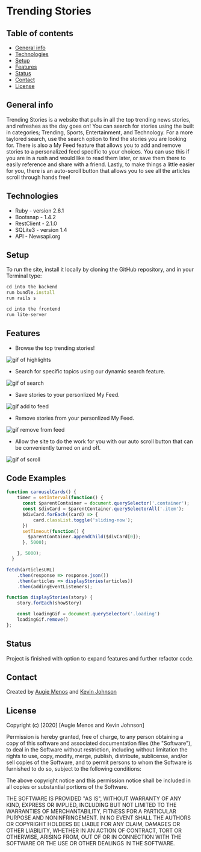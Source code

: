 # Trending Stories


## Table of contents
* [General info](#general-info)
* [Technologies](#technologies)
* [Setup](#setup)
* [Features](#features)
* [Status](#status)
* [Contact](#contact)
* [License](#license)


## General info
Trending Stories is a website that pulls in all the top trending news stories, and refreshes as the day goes on! You can search for stories using the built in categories; Trending, Sports, Entertainment, and Technology. For a more taylored search, use the search option to find the stories you are looking for. There is also a My Feed feature that allows you to add and remove stories to a personalized feed specific to your choices. You can use this if you are in a rush and would like to read them later, or save them there to easily reference and share  with a friend. Lastly, to make things a little easier for you, there is an auto-scroll button that allows you to see all the articles scroll through hands free!


## Technologies
* Ruby - version 2.6.1
* Bootsnap - 1.4.2
* RestClient - 2.1.0
* SQLite3 - version 1.4
* API - Newsapi.org

## Setup
To run the site, install it locally by cloning the GitHub repository, and in your Terminal type:
```javascript
cd into the backend 
run bundle.install
run rails s 
```
``` javascript
cd into the frontend
run lite-server
``` 

## Features

* Browse the top trending stories!

![gif of highlights](https://media.giphy.com/media/C6wAbbicfLLyrlR79F/giphy.gif) 

* Search for specific topics using our dynamic search feature.

![gif of search](https://media.giphy.com/media/iPlT3KdCMj08GpR7fa/giphy.gif)

* Save stories to your personlized My Feed.

![gif add to feed](https://media.giphy.com/media/4WTiO9x0DJQRbnXL0j/giphy.gif)

* Remove stories from your personlized My Feed.

![gif remove from feed](https://media.giphy.com/media/lXfWkdNTGVzxpisBHq/giphy.gif)

* Allow the site to do the work for you with our auto scroll button that can be conveniently turned on and off.

![gif of scroll](https://media.giphy.com/media/qEdUwkY5bYCZ4EeFBK/giphy.gif)

    

## Code Examples

``` javascript
function carouselCards() {
    timer = setInterval(function() {
      const $parentContainer = document.querySelector('.container');
      const $divCard = $parentContainer.querySelectorAll('.item');
      $divCard.forEach((card) => {
          card.classList.toggle('sliding-now');
      })
      setTimeout(function() {
        $parentContainer.appendChild($divCard[0]);
      }, 5000);

    }, 5000);
  }
```

``` javascript
fetch(articlesURL)
    .then(response => response.json())
    .then(articles => displayStories(articles))
    .then(addingEventListeners);

function displayStories(story) {
    story.forEach(showStory)

    const loadingGif = document.querySelector('.loading')
    loadingGif.remove()
};
```


## Status
Project is finished with option to expand features and further refactor code.


## Contact
Created by [Augie Menos](https://www.linkedin.com/in/augie-menos-9b8329b1/) and [Kevin Johnson](https://www.linkedin.com/in/kevin-johnson805/)


## License

Copyright (c) [2020] [Augie Menos and Kevin Johnson]

Permission is hereby granted, free of charge, to any person obtaining a copy
of this software and associated documentation files (the "Software"), to deal
in the Software without restriction, including without limitation the rights
to use, copy, modify, merge, publish, distribute, sublicense, and/or sell
copies of the Software, and to permit persons to whom the Software is
furnished to do so, subject to the following conditions:

The above copyright notice and this permission notice shall be included in all
copies or substantial portions of the Software.

THE SOFTWARE IS PROVIDED "AS IS", WITHOUT WARRANTY OF ANY KIND, EXPRESS OR
IMPLIED, INCLUDING BUT NOT LIMITED TO THE WARRANTIES OF MERCHANTABILITY,
FITNESS FOR A PARTICULAR PURPOSE AND NONINFRINGEMENT. IN NO EVENT SHALL THE
AUTHORS OR COPYRIGHT HOLDERS BE LIABLE FOR ANY CLAIM, DAMAGES OR OTHER
LIABILITY, WHETHER IN AN ACTION OF CONTRACT, TORT OR OTHERWISE, ARISING FROM,
OUT OF OR IN CONNECTION WITH THE SOFTWARE OR THE USE OR OTHER DEALINGS IN THE
SOFTWARE.